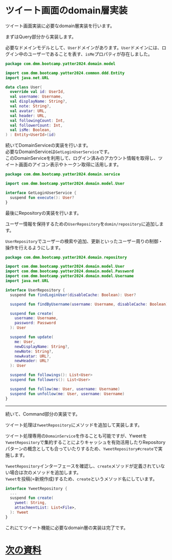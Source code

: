 # ツイート画面のdomain層実装

ツイート画面実装に必要なdomain層実装を行います。  

まずはQuery部分から実装します。  

必要なドメインモデルとして、`User`ドメインがあります。`User`ドメインには、ログイン中のユーザーであることを表す、`isMe`プロパティが存在しました。

```Kotlin
package com.dmm.bootcamp.yatter2024.domain.model

import com.dmm.bootcamp.yatter2024.common.ddd.Entity
import java.net.URL

data class User(
  override val id: UserId,
  val username: Username,
  val displayName: String?,
  val note: String?,
  val avatar: URL,
  val header: URL,
  val followingCount: Int,
  val followerCount: Int,
  val isMe: Boolean,
) : Entity<UserId>(id)
```

続いてDomainServiceの実装を行います。  
必要なDomainServiceは`GetLoginUserService`です。  
このDomainServiceを利用して、ログイン済みのアカウント情報を取得し、ツイート画面のアイコン表示やトークン取得に活用します。  

```Kotlin
package com.dmm.bootcamp.yatter2024.domain.service

import com.dmm.bootcamp.yatter2024.domain.model.User

interface GetLoginUserService {
  suspend fun execute(): User?
}
```

最後にRepositoryの実装を行います。  

ユーザー情報を保持するための`UserRepository`を`domin/repository`に追加します。  

`UserRepository`でユーザーの検索や追加、更新といったユーザー周りの制御・操作を行えるようにします。  

```Kotlin
package com.dmm.bootcamp.yatter2024.domain.repository

import com.dmm.bootcamp.yatter2024.domain.model.User
import com.dmm.bootcamp.yatter2024.domain.model.Password
import com.dmm.bootcamp.yatter2024.domain.model.Username
import java.net.URL

interface UserRepository {
  suspend fun findLoginUser(disableCache: Boolean): User?

  suspend fun findByUsername(username: Username, disableCache: Boolean): User?

  suspend fun create(
    username: Username,
    password: Password
  ): User

  suspend fun update(
    me: User,
    newDisplayName: String?,
    newNote: String?,
    newAvatar: URL?,
    newHeader: URL?
  ): User

  suspend fun followings(): List<User>
  suspend fun followers(): List<User>

  suspend fun follow(me: User, username: Username)
  suspend fun unfollow(me: User, username: Username)
}
```

---

続いて、Command部分の実装です。  

ツイート処理は`YweetRepository`にメソッドを追加して実装します。  

ツイート処理専用の`DomainService`を作ることも可能ですが、Yweetを`YweetRepository`で集約することによりキャッシュを有効活用したりRepositoryパターンの概念としても合っていたりするため、`YweetRepository#create`で実施します。  

`YweetRepository`インターフェースを確認し、`create`メソッドが定義されていない場合は次のメソッドを追加します。  
`Yweet`を投稿(=新規作成)するため、`create`というメソッド名にしています。  

```Kotlin
interface YweetRepository {
  ...
  suspend fun create(
    yweet: String,
    attachmentList: List<File>,
  ): Yweet
}
```

これにてツイート機能に必要なdomain層の実装は完了です。  

# [次の資料](./2_infra層実装.md)